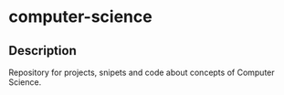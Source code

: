# computer-science

## Description
Repository for projects, snipets and code about concepts of Computer Science.

